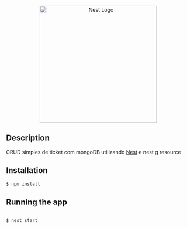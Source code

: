<p align="center">
  <a href="http://nestjs.com/" target="blank"><img src="https://nestjs.com/img/logo_text.svg" width="320" alt="Nest Logo" /></a>
</p>

## Description

CRUD simples de ticket com mongoDB utilizando [Nest](https://github.com/nestjs/nest) e nest g resource

## Installation

```bash
$ npm install
```

## Running the app

```bash

$ nest start

```